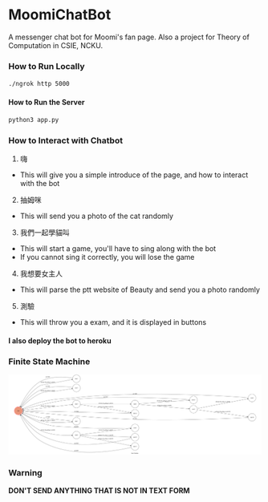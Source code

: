 # MoomiChatBot
A messenger chat bot for Moomi's fan page. Also a project for Theory of Computation in CSIE, NCKU.
### How to Run Locally
```bash
./ngrok http 5000
```
#### How to Run the Server
```bash
python3 app.py
```
### How to Interact with Chatbot
1. 嗨
  * This will give you a simple introduce of the page, and how to interact with the bot
2. 抽姆咪
  * This will send you a photo of the cat randomly
3. 我們一起學貓叫
  * This will start a game, you'll have to sing along with the bot
  * If you cannot sing it correctly, you will lose the game
4. 我想要女主人
  * This will parse the ptt website of Beauty and send you a photo randomly
5. 測驗
  * This will throw you a exam, and it is displayed in buttons
#### I also deploy the bot to heroku

### Finite State Machine
![fsm](./img/show-fsm.png)

### Warning
**DON'T SEND ANYTHING THAT IS NOT IN TEXT FORM**
